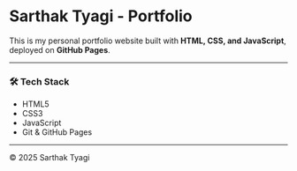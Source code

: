 # Sarthak Tyagi - Portfolio  

This is my personal portfolio website built with **HTML, CSS, and JavaScript**, deployed on **GitHub Pages**.  

---

### 🛠️ Tech Stack  
- HTML5  
- CSS3  
- JavaScript  
- Git & GitHub Pages  

---
© 2025 Sarthak Tyagi
